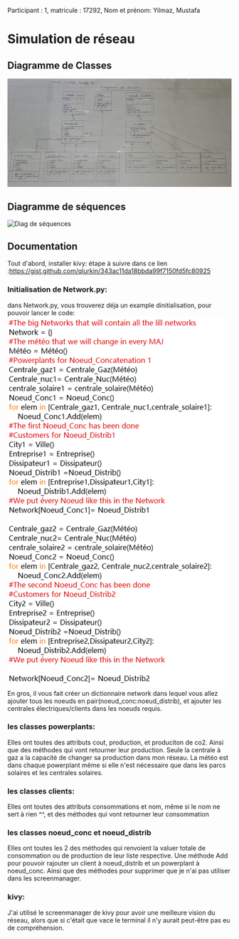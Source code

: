 Participant : 1,
matricule : 17292,
Nom et prénom: Yilmaz, Mustafa
# Simulation de réseau

## Diagramme de Classes
![Diag de classes](https://github.com/Mustafalou/Network/blob/main/Diagramme%20de%20classes.jpg)
## Diagramme de séquences
![Diag de séquences](https://github.com/Mustafalou/Network/blob/main/diaggrame%20de%20s%C3%A9quences.PNG)
## Documentation
Tout d'abord, installer kivy: étape à suivre dans ce lien :https://gist.github.com/qlurkin/343ac11da18bbda99f7150fd5fc80925
### Initialisation de Network.py:
dans Network.py, vous trouverez déja un example dinitialisation, pour pouvoir lancer le code:
![exemple d'init](https://github.com/Mustafalou/Network/blob/main/int.png)
En gros, il vous fait créer un dictionnaire network dans lequel vous allez ajouter tous les noeuds en pair(noeud_conc:noeud_distrib),
et ajouter les centrales électriques/clients dans les noeuds requis.

### les classes powerplants:
Elles ont toutes des attributs cout, production, et produciton de co2. Ainsi que des méthodes qui vont retourner leur production.
Seule la centrale à gaz a la capacité de changer sa production dans mon réseau.
La météo est dans chaque powerplant même si elle n'est nécessaire que dans les parcs solaires et les centrales solaires.

### les classes clients:
Elles ont toutes des attributs consommations et nom, même si le nom ne sert à rien ^^, et des méthodes qui vont retourner leur consommation

### les classes noeud_conc et noeud_distrib
Elles ont toutes les 2 des méthodes qui renvoient la valuer totale de consommation ou de production de leur liste respective.
Une méthode Add pour pouvoir rajouter un client à noeud_distrib et un powerplant à noeud_conc.
Ainsi que des méthodes pour supprimer que je n'ai pas utiliser dans les screenmanager.

### kivy:
J'ai utilisé le screenmanager de kivy pour avoir une meilleure vision du réseau, alors que si c'était que vace le terminal il n'y aurait peut-être pas eu de compréhension.
